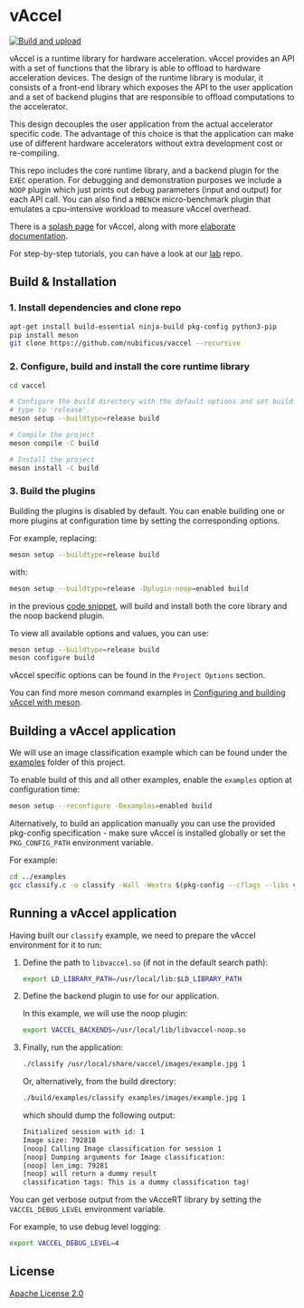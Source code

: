 # vAccel

[![Build and upload](https://github.com/nubificus/vaccel/actions/workflows/main-build-and-upload.yml/badge.svg)](https://github.com/nubificus/vaccel/actions/workflows/main-build-and-upload.yml)

vAccel is a runtime library for hardware acceleration. vAccel provides an
API with a set of functions that the library is able to offload to hardware
acceleration devices. The design of the runtime library is modular, it consists
of a front-end library which exposes the API to the user application and a set
of backend plugins that are responsible to offload computations to the
accelerator.

This design decouples the user application from the actual accelerator specific
code. The advantage of this choice is that the application can make use of
different hardware accelerators without extra development cost or re-compiling.

This repo includes the core runtime library, and a backend plugin for the
`EXEC` operation. For debugging and demonstration purposes we include a `NOOP`
plugin which just prints out debug parameters (input and output) for each API
call. You can also find a `MBENCH` micro-benchmark plugin that emulates a
cpu-intensive workload to measure vAccel overhead.

There is a [splash page](https://vaccel.org) for vAccel, along with more
[elaborate documentation](https://docs.vaccel.org).

For step-by-step tutorials, you can have a look at our
[lab](https://github.com/nubificus/vaccel-tutorials) repo.


## Build & Installation

### 1. Install dependencies and clone repo

```bash
apt-get install build-essential ninja-build pkg-config python3-pip 
pip install meson
git clone https://github.com/nubificus/vaccel --recursive
```

### 2. Configure, build and install the core runtime library
```bash
cd vaccel

# Configure the build directory with the default options and set build
# type to 'release'.
meson setup --buildtype=release build

# Compile the project
meson compile -C build

# Install the project
meson install -C build
```

### 3. Build the plugins

Building the plugins is disabled by default. You can enable building one
or more plugins at configuration time by setting the corresponding
options.

For example, replacing:

```bash
meson setup --buildtype=release build
```

with:

```bash
meson setup --buildtype=release -Dplugin-noop=enabled build
```

in the previous [code snippet](#2-configure-build-and-install-the-core-runtime-library),
will build and install both the core library and the noop backend
plugin.

To view all available options and values, you can use:

```bash
meson setup --buildtype=release build
meson configure build
```

vAccel specific options can be found in the `Project Options`
section.

You can find more meson command examples in
[Configuring and building vAccel with meson](docs/meson_build.md).

## Building a vAccel application

We will use an image classification example which can be found under the
[examples](examples)
folder of this project.

To enable build of this and all other examples, enable the `examples`
option at configuration time:
```bash
meson setup --reconfigure -Dexamples=enabled build
```

Alternatively, to build an application manually you can use the
provided pkg-config specification - make sure vAccel is installed
globally or set the `PKG_CONFIG_PATH` environment variable.

For example:

```bash
cd ../examples
gcc classify.c -o classify -Wall -Wextra $(pkg-config --cflags --libs vaccel)
```

## Running a vAccel application

Having built our `classify` example, we need to prepare the vAccel
environment for it to run:

1. Define the path to `libvaccel.so` (if not in the default search path):

   ```bash
   export LD_LIBRARY_PATH=/usr/local/lib:$LD_LIBRARY_PATH
   ```

2. Define the backend plugin to use for our application.

   In this example, we will use the noop plugin:

   ```bash
   export VACCEL_BACKENDS=/usr/local/lib/libvaccel-noop.so
   ```

3. Finally, run the application:

   ```bash
   ./classify /usr/local/share/vaccel/images/example.jpg 1
   ```

   Or, alternatively, from the build directory:

   ```bash
   ./build/examples/classify examples/images/example.jpg 1
   ```

   which should dump the following output:

   ```bash
   Initialized session with id: 1
   Image size: 79281B
   [noop] Calling Image classification for session 1
   [noop] Dumping arguments for Image classification:
   [noop] len_img: 79281
   [noop] will return a dummy result
   classification tags: This is a dummy classification tag!
   ```

You can get verbose output from the vAcceRT library by setting the
`VACCEL_DEBUG_LEVEL` environment variable.

For example, to use debug level logging:
```bash
export VACCEL_DEBUG_LEVEL=4
   ```

## License

[Apache License 2.0](LICENSE)
